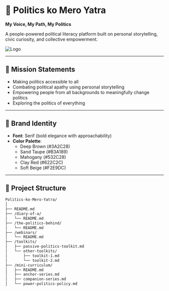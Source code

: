 # 🧭 Politics ko Mero Yatra  
**My Voice, My Path, My Politics**  

A people-powered political literacy platform built on personal storytelling, civic curiosity, and collective empowerment.  

![Logo](insert-your-logo-path-here)

---

## 🎯 Mission Statements

- Making politics accessible to all  
- Combating political apathy using personal storytelling  
- Empowering people from all backgrounds to meaningfully change politics  
- Exploring the politics of everything  

---

## 🎨 Brand Identity

- **Font**: Serif (bold elegance with approachability)  
- **Color Palette**:
  - Deep Brown (#3A2C28)
  - Sand Taupe (#B3A189)
  - Mahogany (#532C28)
  - Clay Red (#622C2C)
  - Soft Beige (#F2E9DC)

---

## 📂 Project Structure

```bash
Politics-ko-Mero-Yatra/
│
├── README.md
├── /diary-of-a/
│   └── README.md
├── /the-politics-behind/
│   └── README.md
├── /webinars/
│   └── README.md
├── /toolkits/
│   ├── passive-politics-toolkit.md
│   └── other-toolkits/
│       ├── toolkit-1.md
│       └── toolkit-2.md
├── /mini-curriculum/
│   ├── README.md
│   ├── anchor-series.md
│   ├── companion-series.md
│   └── power-politics-policy.md
